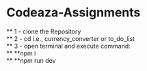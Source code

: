 # Codeaza-Assignments

** 1 - clone the Repository<br>
** 2 - cd <desired project> i.e., currency_converter or to_do_list<br>
** 3 - open terminal and execute command:<br>
** **npm i<br>
** **npm run dev<br>
 
